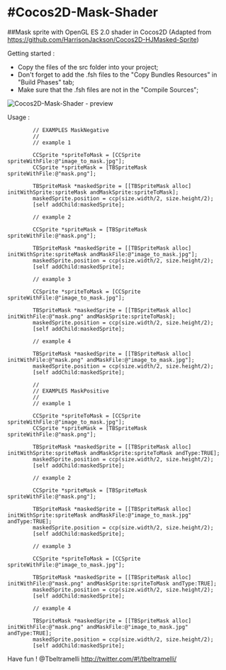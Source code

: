 #Cocos2D-Mask-Shader
======================

##Mask sprite with OpenGL ES 2.0 shader in Cocos2D
(Adapted from <https://github.com/HarrisonJackson/Cocos2D-HJMasked-Sprite>)

Getting started :

* Copy the files of the src folder into your project;
* Don't forget to add the .fsh files to the "Copy Bundles Resources" in "Build Phases" tab;
* Make sure that the .fsh files are not in the "Compile Sources";

![Cocos2D-Mask-Shader - preview](https://raw.github.com/tonybeltramelli/Cocos2D-Mask-Shader/master/ShaderMask/Resources/preview.jpg)

Usage :
```objc
		// EXAMPLES MaskNegative
        //
        // example 1
        
        CCSprite *spriteToMask = [CCSprite spriteWithFile:@"image_to_mask.jpg"];
        CCSprite *spriteMask = [TBSpriteMask spriteWithFile:@"mask.png"];
        
        TBSpriteMask *maskedSprite = [[TBSpriteMask alloc] initWithSprite:spriteMask andMaskSprite:spriteToMask];
        maskedSprite.position = ccp(size.width/2, size.height/2);
        [self addChild:maskedSprite];
        
        // example 2
        
        CCSprite *spriteMask = [TBSpriteMask spriteWithFile:@"mask.png"];
        
        TBSpriteMask *maskedSprite = [[TBSpriteMask alloc] initWithSprite:spriteMask andMaskFile:@"image_to_mask.jpg"];
        maskedSprite.position = ccp(size.width/2, size.height/2);
        [self addChild:maskedSprite];
        
        // example 3
        
        CCSprite *spriteToMask = [CCSprite spriteWithFile:@"image_to_mask.jpg"];
        
        TBSpriteMask *maskedSprite = [[TBSpriteMask alloc] initWithFile:@"mask.png" andMaskSprite:spriteToMask];
        maskedSprite.position = ccp(size.width/2, size.height/2);
        [self addChild:maskedSprite];
        
        // example 4
        
        TBSpriteMask *maskedSprite = [[TBSpriteMask alloc] initWithFile:@"mask.png" andMaskFile:@"image_to_mask.jpg"];
        maskedSprite.position = ccp(size.width/2, size.height/2);
        [self addChild:maskedSprite];
        
        //
        // EXAMPLES MaskPositive
        //
        // example 1
        
        CCSprite *spriteToMask = [CCSprite spriteWithFile:@"image_to_mask.jpg"];
        CCSprite *spriteMask = [TBSpriteMask spriteWithFile:@"mask.png"];
         
        TBSpriteMask *maskedSprite = [[TBSpriteMask alloc] initWithSprite:spriteMask andMaskSprite:spriteToMask andType:TRUE];
        maskedSprite.position = ccp(size.width/2, size.height/2);
        [self addChild:maskedSprite];
        
        // example 2
        
        CCSprite *spriteMask = [TBSpriteMask spriteWithFile:@"mask.png"];
         
        TBSpriteMask *maskedSprite = [[TBSpriteMask alloc] initWithSprite:spriteMask andMaskFile:@"image_to_mask.jpg" andType:TRUE];
        maskedSprite.position = ccp(size.width/2, size.height/2);
        [self addChild:maskedSprite];
        
        // example 3
        
        CCSprite *spriteToMask = [CCSprite spriteWithFile:@"image_to_mask.jpg"];
         
        TBSpriteMask *maskedSprite = [[TBSpriteMask alloc] initWithFile:@"mask.png" andMaskSprite:spriteToMask andType:TRUE];
        maskedSprite.position = ccp(size.width/2, size.height/2);
        [self addChild:maskedSprite];
         
        // example 4
        
        TBSpriteMask *maskedSprite = [[TBSpriteMask alloc] initWithFile:@"mask.png" andMaskFile:@"image_to_mask.jpg" andType:TRUE];
        maskedSprite.position = ccp(size.width/2, size.height/2);
        [self addChild:maskedSprite];
```

Have fun !
@Tbeltramelli <http://twitter.com/#!/tbeltramelli/>
